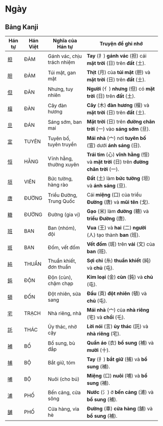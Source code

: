 # Ngày

## Bảng Kanji

| Hán tự | Hán Việt | Nghĩa của Hán tự | Truyện để ghi nhớ |
|---|---|---|---|
| [担](https://mazii.net/vi-VN/search/kanji/javi/%E6%8B%85) | ĐẢM | Gánh vác, chịu trách nhiệm | **Tay** (扌) **gánh vác** (担) cái **mặt trời** (日) trên **đất** (土). |
| [胆](https://mazii.net/vi-VN/search/kanji/javi/%E8%83%86) | ĐẢM | Túi mật, gan mật | **Thịt** (月) của **túi mật** (胆) và **mặt trời** (日) trên **đất** (土). |
| [但](https://mazii.net/vi-VN/search/kanji/javi/%E4%BD%86) | ĐÃN | Nhưng, tuy nhiên | **Người** (亻) **nhưng** (但) có **mặt trời** (日) trên **đất** (土). |
| [檀](https://mazii.net/vi-VN/search/kanji/javi/%E6%AA%80) | ĐÀN | Cây đàn hương | **Cây** (木) **đàn hương** (檀) và **mặt trời** (日) trên **đất** (土). |
| [旦](https://mazii.net/vi-VN/search/kanji/javi/%E6%97%A6) | ĐÁN | Sáng sớm, ban mai | **Mặt trời** (日) trên **đường chân trời** (一) vào **sáng sớm** (旦). |
| [宣](https://mazii.net/vi-VN/search/kanji/javi/%E5%AE%A3) | TUYÊN | Tuyên bố, tuyên truyền | **Mái nhà** (宀) nơi **tuyên bố** (宣) dưới **ánh sáng** (日). |
| [恒](https://mazii.net/vi-VN/search/kanji/javi/%E6%81%92) | HẰNG | Vĩnh hằng, thường xuyên | **Trái tim** (心) **vĩnh hằng** (恒) và **mặt trời** (日) trên **đường chân trời** (一). |
| [垣](https://mazii.net/vi-VN/search/kanji/javi/%E5%9E%A3) | VIÊN | Bức tường, hàng rào | **Đất** (土) làm **bức tường** (垣) và **ánh sáng** (旦). |
| [唐](https://mazii.net/vi-VN/search/kanji/javi/%E5%94%90) | ĐƯỜNG | Triều Đường, Trung Quốc | Cái **miệng** (口) của triều **Đường** (唐) và **mũi tên** (戈). |
| [糖](https://mazii.net/vi-VN/search/kanji/javi/%E7%B3%96) | ĐƯỜNG | Đường (gia vị) | **Gạo** (米) làm **đường** (糖) và **triều Đường** (唐). |
| [班](https://mazii.net/vi-VN/search/kanji/javi/%E7%8F%AD) | BAN | Ban (nhóm), đội | **Vua** (王) và **hai** (二) **người** (人) tạo thành **ban** (班). |
| [斑](https://mazii.net/vi-VN/search/kanji/javi/%E6%96%91) | BAN | Đốm, vết đốm | **Vết đốm** (斑) trên **vải** (文) của **ban** (班). |
| [純](https://mazii.net/vi-VN/search/kanji/javi/%E7%B4%94) | THUẦN | Thuần khiết, đơn thuần | **Sợi chỉ** (糸) **thuần khiết** (純) và **chủ** (屯). |
| [鈍](https://mazii.net/vi-VN/search/kanji/javi/%E9%88%8D) | ĐỘN | Độn (cùn), chậm chạp | **Kim loại** (金) **cùn** (鈍) và **chủ** (屯). |
| [頓](https://mazii.net/vi-VN/search/kanji/javi/%E9%A0%93) | ĐỐN | Đột nhiên, sửa sang | **Đầu** (頁) **đột nhiên** (頓) và **chủ** (屯). |
| [宅](https://mazii.net/vi-VN/search/kanji/javi/%E5%AE%85) | TRẠCH | Nhà riêng, nhà | **Mái nhà** (宀) của **nhà riêng** (宅) và **chổi** (乇). |
| [託](https://mazii.net/vi-VN/search/kanji/javi/%E8%A8%97) | THÁC | Ủy thác, nhờ cậy | **Lời nói** (言) **ủy thác** (託) và **nhà riêng** (宅). |
| [補](https://mazii.net/vi-VN/search/kanji/javi/%E8%A3%9C) | BỔ | Bổ sung, bù đắp | **Quần áo** (衣) **bổ sung** (補) và **mười** (十). |
| [捕](https://mazii.net/vi-VN/search/kanji/javi/%E6%8D%95) | BỘ | Bắt giữ, tóm | **Tay** (扌) **bắt giữ** (捕) và **bổ sung** (補). |
| [哺](https://mazii.net/vi-VN/search/kanji/javi/%E5%93%BA) | BỘ | Nuôi (cho bú) | **Miệng** (口) **nuôi** (哺) và **bổ sung** (補). |
| [浦](https://mazii.net/vi-VN/search/kanji/javi/%E6%B5%A6) | PHỐ | Bến cảng, cửa sông | **Nước** (氵) ở **bến cảng** (浦) và **bổ sung** (補). |
| [舗](https://mazii.net/vi-VN/search/kanji/javi/%E8%88%97) | PHỐ | Cửa hàng, vỉa hè | **Đường** (車) **cửa hàng** (舗) và **bổ sung** (補). |

